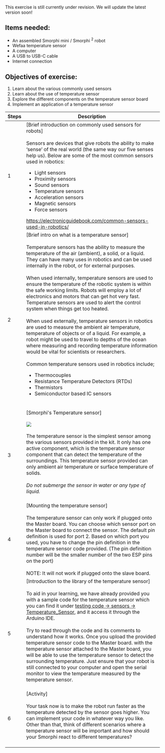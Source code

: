 
This exercise is still currently under revision. We will update the latest version soon!
## Items needed:
* An assembled Smorphi mini / Smorphi <sup>2</sup> robot
* Wefaa temperature sensor
* A computer
* A USB to USB-C cable
* Internet connection
## Objectives of exercise:
1. Learn about the various commonly used sensors
2. Learn about the use of temperature sensor
3. Explore the different components on the temperature sensor board
4. Implement an application of a temperature sensor

Steps | Description
-- | --
1 | [Brief introduction on commonly used sensors for robots]<br><br />Sensors are devices that give robots the ability to make ‘sense’ of the real world (the same way our five senses help us). Below are some of the most common sensors used in robotics: <ul><li>Light sensors</li><li>Proximity sensors</li><li>Sound sensors</li><li>Temperature sensors</li><li>Acceleration sensors</li><li>Magnetic sensors</li><li>Force sensors</li></ul> https://electronicguidebook.com/common-sensors-used-in-robotics/
2 | [Brief intro on what is a temperature sensor]<br><br />Temperature sensors has the ability to measure the temperature of the air (ambient), a solid, or a liquid. They can have many uses in robotics and can be used internally in the robot, or for external purposes.<br /><br />When used internally, temperature sensors are used to ensure the temperature of the robotic system is within the safe working limits. Robots will employ a lot of electronics and motors that can get hot very fast. Temperature sensors are used to alert the control system when things get too heated. <br /><br />When used externally, temperature sensors in robotics are used to measure the ambient air temperature, temperature of objects or of a liquid. For example, a robot might be used to travel to depths of the ocean where measuring and recording temperature information would be vital for scientists or researchers. <br /><br />Common temperature sensors used in robotics include;<ul><li>Thermocouples</li><li>Resistance Temperature Detectors (RTDs)</li><li>Thermistors</li><li> Semiconductor based IC sensors</li></ul><br />
3 | [Smorphi's Temperature sensor]<br /><br />![](https://github.com/WefaaRobotics/Smorphi-Wiki/blob/main/Robot%20exercises%20images/5/5.1.PNG)<br /><br />The temperature sensor is the simplest sensor among the various sensors provided in the kit. It only has one active component, which is the temperature sensor component that can detect the temperature of the surroundings. This temperature sensor provided can only ambient air temperature or surface temperature of solids.<br /><br /> _Do not submerge the sensor in water or any type of liquid._<br /><br />
4 | [Mounting the temperature sensor]<br><br/> The temperature sensor can only work if plugged onto the Master board. You can choose which sensor port on the Master board to connect the sensor. The default pin definition is used for port 2. Based on which port you used, you have to change the pin definition in the temperature sensor code provided. (The pin definition number will be the smaller number of the two ESP pins on the port) <br /><br /> NOTE: It will not work if plugged onto the slave board.
5 | [Introduction to the library of the temperature sensor]<br><br />To aid in your learning, we have already provided you with a sample code for the temperature sensor which you can find it under [testing code -> sensors -> Temperature_Sensor](https://github.com/WefaaRobotics/Smorphi/blob/main/Smorphi2/Testing_code/sensors/Temperature_Sensor/Temperature_Sensor.ino), and it access it through the Arduino IDE.<br><br/>Try to read through the code and its comments to understand how it works. Once you upload the provided temperature sensor code to the Master board. with the temperature sensor attached to the Master board, you will be able to use the temperature sensor to detect the surrounding temperature. Just ensure that your robot is still connected to your computer and open the serial monitor to view the temperature measured by the temperature sensor. <br /><br />
6 | [Activity]<br><br />Your task now is to make the robot run faster as the temperature detected by the sensor goes higher. You can implement your code in whatever way you like.<br />Other than that, think of different scenarios where a temperature sensor will be important and how should your Smorphi react to different temperatures?<br /><br />
